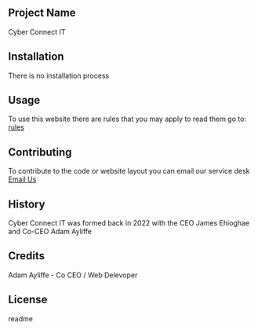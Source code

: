 <snippet>
  <content>
    
## Project Name

Cyber Connect IT
    
## Installation

There is no installation process
    
## Usage
    
To use this website there are rules that you may apply to read them go to: [rules](https://github.com/cyberconnectit/main-website/blob/main/rules.md)

## Contributing

To contribute to the code or website layout you can email our service desk [Email Us](mailto:support@cyberconnectit.com)
    
## History

Cyber Connect IT was formed back in 2022 with the CEO James Ehioghae and Co-CEO Adam Ayliffe

## Credits

Adam Ayliffe - Co CEO / Web Delevoper

## License

</content>
  <tabTrigger>readme</tabTrigger>
</snippet>
